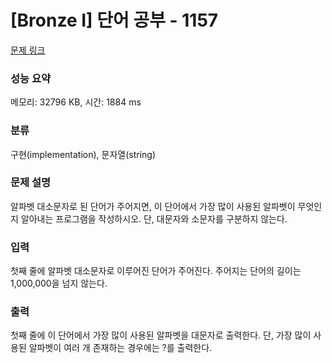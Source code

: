 # [Bronze I] 단어 공부 - 1157 

[문제 링크](https://www.acmicpc.net/problem/1157) 

### 성능 요약

메모리: 32796 KB, 시간: 1884 ms

### 분류

구현(implementation), 문자열(string)

### 문제 설명

<p>알파벳 대소문자로 된 단어가 주어지면, 이 단어에서 가장 많이 사용된 알파벳이 무엇인지 알아내는 프로그램을 작성하시오. 단, 대문자와 소문자를 구분하지 않는다.</p>

### 입력 

 <p>첫째 줄에 알파벳 대소문자로 이루어진 단어가 주어진다. 주어지는 단어의 길이는 1,000,000을 넘지 않는다.</p>

### 출력 

 <p>첫째 줄에 이 단어에서 가장 많이 사용된 알파벳을 대문자로 출력한다. 단, 가장 많이 사용된 알파벳이 여러 개 존재하는 경우에는 ?를 출력한다.</p>

